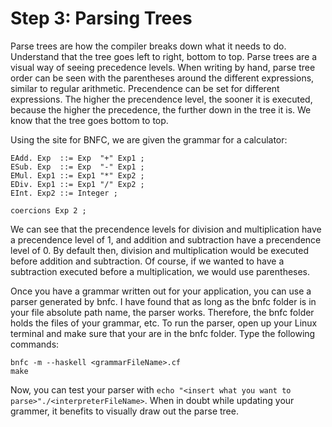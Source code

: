 # Step 3: Parsing Trees

Parse trees are how the compiler breaks down what it needs to do. Understand that the tree goes left to right, bottom to top. Parse trees are a visual way of seeing precedence levels. When writing by hand, parse tree order can be seen with the parentheses around the different expressions, similar to regular arithmetic. Precendence can be set for different expressions. The higher the precendence level, the sooner it is executed, because the higher the precedence, the further down in the tree it is. We know that the tree goes bottom to top. 

Using the site for BNFC, we are given the grammar for a calculator:
```
EAdd. Exp  ::= Exp  "+" Exp1 ;
ESub. Exp  ::= Exp  "-" Exp1 ;
EMul. Exp1 ::= Exp1 "*" Exp2 ;
EDiv. Exp1 ::= Exp1 "/" Exp2 ;
EInt. Exp2 ::= Integer ;

coercions Exp 2 ;
```
We can see that the precendence levels for division and multiplication have a precendence level of 1, and addition and subtraction have a precendence level of 0. By default then, division and multiplication would be executed before addition and subtraction. Of course, if we wanted to have a subtraction executed before a multiplication, we would use parentheses.

Once you have a grammar written out for your application, you can use a parser generated by bnfc. I have found that as long as the bnfc folder is in your file absolute path name, the parser works. Therefore, the bnfc folder holds the files of your grammar, etc. To run the parser, open up your Linux terminal and make sure that your are in the bnfc folder. Type the following commands:
```
bnfc -m --haskell <grammarFileName>.cf
make
```
Now, you can test your parser with `echo "<insert what you want to parse>"./<interpreterFileName>`. When in doubt while updating your grammer, it benefits to visually draw out the parse tree.
